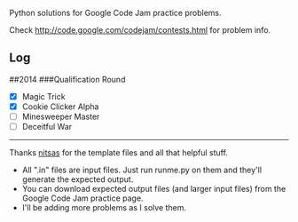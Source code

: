 Python solutions for Google Code Jam practice problems.

Check http://code.google.com/codejam/contests.html for problem info.



Log
---
##2014
###Qualification Round
- [x] Magic Trick
- [x] Cookie Clicker Alpha
- [ ] Minesweeper Master
- [ ] Deceitful War

---

Thanks [nitsas](https://github.com/nitsas/codejamsolutions) for the template files and all that helpful stuff.

- All ".in" files are input files. Just run runme.py on them and they'll 
  generate the expected output.
- You can download expected output files (and larger input files) from the 
  Google Code Jam practice page.
- I'll be adding more problems as I solve them.
